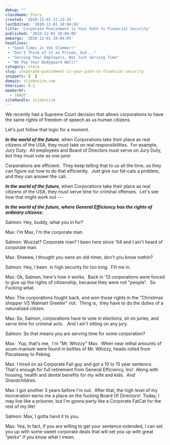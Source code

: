 ```yaml
---
debug: ""
className: Story
created: '2010-12-01 17:23:35'
lastEdited: '2010-12-01 18:04:05'
title: 'Corporate Punishment is Your Path to Financial Security'
published: '2010-12-01 18:04:05'
embargo: '2010-12-01 18:04:05'
headlines:
 - "Good Times in the Slammer!"
 - "Don't Think of it as Prison, but..."
 - "Serving Your Employers, Not Just Serving Time"
 - "We Pay Your Bodyguard Well!"
category: story
slug: corporate-punishment-is-your-path-to-financial-security
snippets: {  }
domain: stjohnsjim.com
hVersion: 0.1
memberOf:
  - TAROT
siteHandle: stjohnsjim
---
```

We recently had a Supreme Court decision that allows corporations to have the same rights of freedom of speech as us human citizens.

Let's just follow that logic for a moment.

**_In the world of the future_**, when Corporations take their place as real citizens of the USA, they must take on real responsibilities. &nbsp;For example, Jury Duty: &nbsp;All employees and Board of Directors must serve on Jury Duty, but they must vote as one juror.

Corporations are efficient: &nbsp;They keep telling that to us all the time, so they can figure out how to do that efficiently. &nbsp;Just give our fat-cats a problem, and they can answer the call.

**_In the world of the future,_** when Corporations take their place as real citizens of the USA, they must serve time for criminal offenses. &nbsp;Let's see how that might work out ---

_**In the world of the future, where General Efficiency has the rights of ordinary citizens:**_

Salmon: Hey, buddy, what you in for?

Max: I'm Max, I'm the corporate man.

Salmon: Wuzzat? Corporate man? I been here since '04 and I ain't heard of corporate man.

Max: Sheeew, I thought you were an old-timer, don't you know nothin?

Salmon: Hey, I been&nbsp; in high security for too long.&nbsp; Fill me in.

Max: Ok, Salmon, here's how it works. &nbsp;Back in '13 corporations were forced to give up the rights of citizenship, because they were not &quot;people&quot;. &nbsp;So Fucking what.&nbsp;

Max: The corporations fought back, and won those rights in the &quot;Christmas shopper VS Walmart Greeter&quot; riot. &nbsp;Thing is, &nbsp;they have to do the duties of a naturalized citizen.
<div class="siteInvitation"></div>
Max: So, Salmon, corporations have to vote in elections, sit on juries, and serve time for criminal acts. &nbsp; And I ain't sitting on any jury.

Salmon: So that means you are serving time for some corporation?

Max: &nbsp;Yup, that's me,&nbsp; I'm &quot;Mr. Whizzy&quot; Max.&nbsp; When near lethal amounts of scum-manium were found in bottles of Mr. Whizzy, heads rolled from Piscataway to Peking.

Max: I hired on as Corporate Fall guy and got a 10 to 15 year sentence.&nbsp; That's enough for full retirement from General Efficiency, Inc!&nbsp; Along with housing, health and dental benefits for my wife and kids. &nbsp;_And Grandchildren._

Max: I got another 3 years before I'm out.&nbsp; After that, the high level of my incrceration earns me a place on the fucking Board Of Directors!&nbsp;&nbsp;Today,&nbsp;I may live like a prisoner, but I'm gonna party like a Corporate FatCat for the rest of my life!
<div class="siteInvitation"></div>
Salmon: Max, I gotta hand it to you.

Max: Yea, In fact, if you are willing to get your sentence extended, I can set you up with some sweet corporate deals that will set you up with great &quot;perks&quot; if you know what I mean.
